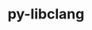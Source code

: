 ---
title: "py-libclang"
layout: cache
categories: [package, develop-2024-02-11]
meta: {"versions": ["14.0.6"], "compilers": ["gcc@=11.4.0"], "oss": ["ubuntu22.04"], "platforms": ["linux"], "targets": ["x86_64_v3"], "stacks": ["ml-linux-x86_64-cpu", "ml-linux-x86_64-cuda", "ml-linux-x86_64-rocm", "root"], "num_specs": 4, "num_specs_by_stack": {"root": 4, "ml-linux-x86_64-cpu": 1, "ml-linux-x86_64-cuda": 1, "ml-linux-x86_64-rocm": 2}}
spec_details: [{"hash": "k27k2jxk3lvws2zr25xgznoqbvzpnp3w", "compiler": "gcc@=11.4.0", "versions": ["14.0.6"], "os": "ubuntu22.04", "platform": "linux", "target": "x86_64_v3", "variants": ["build_system=python_pip"], "stacks": ["root", "ml-linux-x86_64-cpu"], "size": "-", "tarball": "https://binaries.spack.io/develop-2024-02-11/build_cache/linux-ubuntu22.04-x86_64_v3/gcc-11.4.0/py-libclang-14.0.6/linux-ubuntu22.04-x86_64_v3-gcc-11.4.0-py-libclang-14.0.6-k27k2jxk3lvws2zr25xgznoqbvzpnp3w.spack"}, {"hash": "6dw5hnwuea6oaulcpjlzcjovqohaxile", "compiler": "gcc@=11.4.0", "versions": ["14.0.6"], "os": "ubuntu22.04", "platform": "linux", "target": "x86_64_v3", "variants": ["build_system=python_pip"], "stacks": ["ml-linux-x86_64-cuda", "root"], "size": "-", "tarball": "https://binaries.spack.io/develop-2024-02-11/build_cache/linux-ubuntu22.04-x86_64_v3/gcc-11.4.0/py-libclang-14.0.6/linux-ubuntu22.04-x86_64_v3-gcc-11.4.0-py-libclang-14.0.6-6dw5hnwuea6oaulcpjlzcjovqohaxile.spack"}, {"hash": "ius5yi55u643mn6xxlixc4qi5jf5iqup", "compiler": "gcc@=11.4.0", "versions": ["14.0.6"], "os": "ubuntu22.04", "platform": "linux", "target": "x86_64_v3", "variants": ["build_system=python_pip"], "stacks": ["ml-linux-x86_64-rocm", "root"], "size": "-", "tarball": "https://binaries.spack.io/develop-2024-02-11/build_cache/linux-ubuntu22.04-x86_64_v3/gcc-11.4.0/py-libclang-14.0.6/linux-ubuntu22.04-x86_64_v3-gcc-11.4.0-py-libclang-14.0.6-ius5yi55u643mn6xxlixc4qi5jf5iqup.spack"}, {"hash": "iisnfhfgr4xjhm6aydgdif5lx5ledye7", "compiler": "gcc@=11.4.0", "versions": ["14.0.6"], "os": "ubuntu22.04", "platform": "linux", "target": "x86_64_v3", "variants": ["build_system=python_pip"], "stacks": ["ml-linux-x86_64-rocm", "root"], "size": "-", "tarball": "https://binaries.spack.io/develop-2024-02-11/build_cache/linux-ubuntu22.04-x86_64_v3/gcc-11.4.0/py-libclang-14.0.6/linux-ubuntu22.04-x86_64_v3-gcc-11.4.0-py-libclang-14.0.6-iisnfhfgr4xjhm6aydgdif5lx5ledye7.spack"}]
---